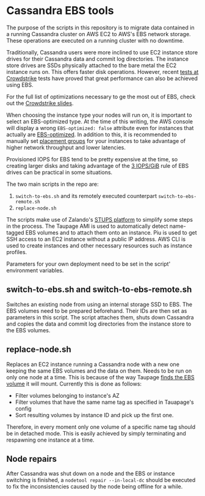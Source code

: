 # Cassandra EBS tools

The purpose of the scripts in this repository is to migrate data contained in a running Cassandra cluster
on AWS EC2 to AWS's EBS network storage. These operations are executed on a running cluster with no downtime.

Traditionally, Cassandra users were more inclined to use EC2 instance store drives for their
Cassandra data and commit log directories. The instance store drives are SSDs physically
attached to the bare metal the EC2 instance runs on. This offers faster disk operations. However, 
recent [tests at Crowdstrike](https://www.youtube.com/watch?v=1R-mgOcOSd4) tests have proved that
great performance can also be achieved using EBS.

For the full list of optimizations necessary to ge the most out of EBS, check out the
[Crowdstrike slides](http://de.slideshare.net/jimplush/1-million-writes-per-second-on-60-nodes-with-cassandra-and-ebs).

When choosing the instance type your nodes will run on, it is important to select an EBS-optimized type.
At the time of this writing, the AWS console will display a wrong `EBS-optimized: false` attribute even
for instances that actually are [EBS-optimized](https://forums.aws.amazon.com/thread.jspa?messageID=620156). 
In addition to this, it is recommended to manually set 
[placement groups](http://docs.aws.amazon.com/AWSEC2/latest/UserGuide/placement-groups.html)
for your instances to take advantage of higher network throughput and lower latencies.

Provisioned IOPS for EBS tend to be pretty expensive at the time, so creating larger disks and taking
advantage of the [3 IOPS/GiB](http://docs.aws.amazon.com/AWSEC2/latest/UserGuide/EBSVolumeTypes.html)
rule of EBS drives can be practical in some situations.

The two main scripts in the repo are:

1. `switch-to-ebs.sh` and its remotely executed counterpart `switch-to-ebs-remote.sh` 
2. `replace-node.sh`

The scripts make use of Zalando's [STUPS platform](https://stups.io/) to simplify some steps in the process.
The Taupage AMI is used to automatically detect name-tagged EBS volumes and to attach them onto an instance.
Piu is used to get SSH access to an EC2 instance without a public IP address.
AWS CLI is used to create instances and other necessary resources such as instance profiles.

Parameters for your own deployment need to be set in the script' environment variables.

## switch-to-ebs.sh and switch-to-ebs-remote.sh
Switches an existing node from using an internal storage SSD to EBS. The EBS volumes need to be prepared
beforehand. Their IDs are then set as parameters in this script. The script attaches them, shuts down
Cassandra and copies the data and commit log directories from the instance store to the EBS volumes.

## replace-node.sh

Replaces an EC2 instance running a Cassandra node with a new one keeping the same EBS volumes and the data on them.
Needs to be run on only one node at a time. This is because of the way Taupage
[finds the EBS volume](https://github.com/zalando-stups/taupage/blob/87e671c466ad1109215d811733f4be8b151d9e17/runtime/opt/taupage/init.d/10-prepare-disks.py#L32)
it will mount. 
Currently this is done as follows:

* Filter volumes belonging to instance's AZ
* Filter volumes that have the same name tag as specified in Tauapage's config
* Sort resulting volumes by instance ID and pick up the first one.

Therefore, in every moment only one volume of a specific name tag should be in detached mode. This is
easily achieved by simply terminating and respawning one instance at a time.

## Node repairs

After Cassandra was shut down on a node and the EBS or instance switching is finished, a
`nodetool repair --in-local-dc` should be executed to fix the inconsistencies caused by
the node being offline for a while.

